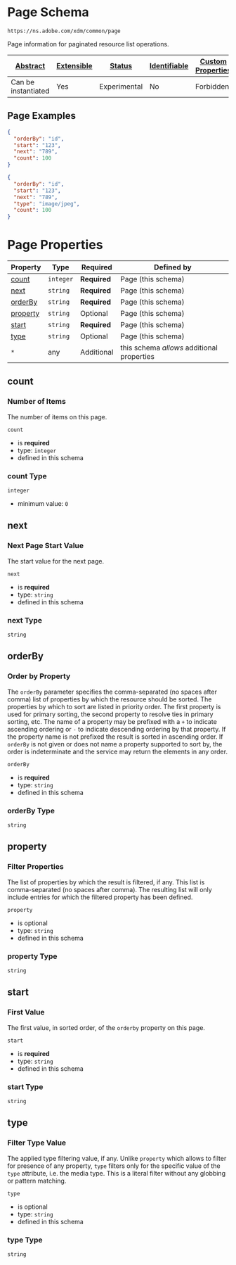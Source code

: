 
# Page Schema

```
https://ns.adobe.com/xdm/common/page
```

Page information for paginated resource list operations.


| [Abstract](../../abstract.md) | [Extensible](../../extensions.md) | [Status](../../status.md) | [Identifiable](../../id.md) | [Custom Properties](../../extensions.md) | [Additional Properties](../../extensions.md) | Defined In |
|-------------------------------|-----------------------------------|---------------------------|-----------------------------|------------------------------------------|----------------------------------------------|------------|
| Can be instantiated | Yes | Experimental | No | Forbidden | Permitted | [common/page.schema.json](common/page.schema.json) |

## Page Examples

```json
{
  "orderBy": "id",
  "start": "123",
  "next": "789",
  "count": 100
}
```

```json
{
  "orderBy": "id",
  "start": "123",
  "next": "789",
  "type": "image/jpeg",
  "count": 100
}
```


# Page Properties

| Property | Type | Required | Defined by |
|----------|------|----------|------------|
| [count](#count) | `integer` | **Required** | Page (this schema) |
| [next](#next) | `string` | **Required** | Page (this schema) |
| [orderBy](#orderby) | `string` | **Required** | Page (this schema) |
| [property](#property) | `string` | Optional | Page (this schema) |
| [start](#start) | `string` | **Required** | Page (this schema) |
| [type](#type) | `string` | Optional | Page (this schema) |
| `*` | any | Additional | this schema *allows* additional properties |

## count
### Number of Items

The number of items on this page.

`count`
* is **required**
* type: `integer`
* defined in this schema

### count Type


`integer`
* minimum value: `0`






## next
### Next Page Start Value

The start value for the next page.

`next`
* is **required**
* type: `string`
* defined in this schema

### next Type


`string`






## orderBy
### Order by Property

The `orderBy` parameter specifies the comma-separated (no spaces after comma) list of properties by which the resource should be sorted. The properties by which to sort are listed in priority order. The first property is used for primary sorting, the second property to resolve ties in primary sorting, etc. The name of a property may be prefixed with a `+` to indicate ascending ordering or `-` to indicate descending ordering by that property. If the property name is not prefixed the result is sorted in ascending order. If `orderBy` is not given or does not name a property supported to sort by, the order is indeterminate and the service may return the elements in any order.

`orderBy`
* is **required**
* type: `string`
* defined in this schema

### orderBy Type


`string`






## property
### Filter Properties

The list of properties by which the result is filtered, if any.
This list is comma-separated (no spaces after comma). The resulting list will only include entries for which the filtered property has been defined. 

`property`
* is optional
* type: `string`
* defined in this schema

### property Type


`string`






## start
### First Value

The first value, in sorted order, of the `orderby` property on this page.

`start`
* is **required**
* type: `string`
* defined in this schema

### start Type


`string`






## type
### Filter Type Value

The applied type filtering value, if any. Unlike `property` which allows to filter for presence of any property, `type` filters only for the specific value of the `type` attribute, i.e. the media type. This is a literal filter without any globbing or pattern matching.

`type`
* is optional
* type: `string`
* defined in this schema

### type Type


`string`





